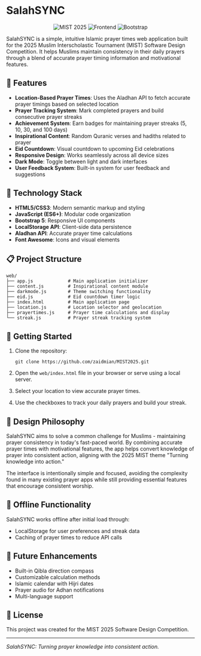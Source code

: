 # SalahSYNC

<p align="center">
  <img src="https://img.shields.io/badge/MIST-2025-brightgreen" alt="MIST 2025">
  <img src="https://img.shields.io/badge/Frontend-HTML%2FCSS%2FJS-blue" alt="Frontend">
  <img src="https://img.shields.io/badge/Bootstrap-5.3.0-purple" alt="Bootstrap">
</p>

SalahSYNC is a simple, intuitive Islamic prayer times web application built for the 2025 Muslim Interscholastic Tournament (MIST) Software Design Competition. It helps Muslims maintain consistency in their daily prayers through a blend of accurate prayer timing information and motivational features.

## 🌟 Features

- **Location-Based Prayer Times**: Uses the Aladhan API to fetch accurate prayer timings based on selected location
- **Prayer Tracking System**: Mark completed prayers and build consecutive prayer streaks
- **Achievement System**: Earn badges for maintaining prayer streaks (5, 10, 30, and 100 days)
- **Inspirational Content**: Random Quranic verses and hadiths related to prayer
- **Eid Countdown**: Visual countdown to upcoming Eid celebrations
- **Responsive Design**: Works seamlessly across all device sizes
- **Dark Mode**: Toggle between light and dark interfaces
- **User Feedback System**: Built-in system for user feedback and suggestions

## 🧰 Technology Stack

- **HTML5/CSS3**: Modern semantic markup and styling
- **JavaScript (ES6+)**: Modular code organization
- **Bootstrap 5**: Responsive UI components
- **LocalStorage API**: Client-side data persistence
- **Aladhan API**: Accurate prayer time calculations
- **Font Awesome**: Icons and visual elements

## 📋 Project Structure

```
web/
├── app.js             # Main application initializer
├── content.js         # Inspirational content module
├── darkmode.js        # Theme switching functionality
├── eid.js             # Eid countdown timer logic
├── index.html         # Main application page
├── location.js        # Location selector and geolocation
├── prayertimes.js     # Prayer time calculations and display
└── streak.js          # Prayer streak tracking system
```

## 🚀 Getting Started

1. Clone the repository:
   ```
   git clone https://github.com/zaidmian/MIST2025.git
   ```

2. Open the `web/index.html` file in your browser or serve using a local server.

3. Select your location to view accurate prayer times.

4. Use the checkboxes to track your daily prayers and build your streak.

## 🧠 Design Philosophy

SalahSYNC aims to solve a common challenge for Muslims - maintaining prayer consistency in today's fast-paced world. By combining accurate prayer times with motivational features, the app helps convert knowledge of prayer into consistent action, aligning with the 2025 MIST theme "Turning knowledge into action."

The interface is intentionally simple and focused, avoiding the complexity found in many existing prayer apps while still providing essential features that encourage consistent worship.

## 📱 Offline Functionality

SalahSYNC works offline after initial load through:
- LocalStorage for user preferences and streak data
- Caching of prayer times to reduce API calls

## 🔮 Future Enhancements

- Built-in Qibla direction compass
- Customizable calculation methods
- Islamic calendar with Hijri dates
- Prayer audio for Adhan notifications
- Multi-language support

## 📄 License

This project was created for the MIST 2025 Software Design Competition.

---

*SalahSYNC: Turning prayer knowledge into consistent action.*
